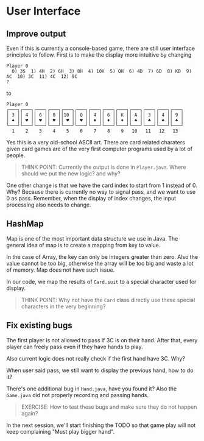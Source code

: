 # User Interface

## Improve output

Even if this is currently a console-based game, there are still user interface
principles to follow. First is to make the display more intuitive by changing

```
Player 0
  0) 3S  1) 4H  2) 6H  3) 8H  4) 10H  5) QH  6) 4D  7) 6D  8) KD  9) AC  10) 3C  11) 4C  12) 9C
? 
```

to

```
Player 0
┌───┐┌───┐┌───┐┌───┐┌───┐┌───┐┌───┐┌───┐┌───┐┌───┐┌───┐┌───┐┌───┐
│ 3 ││ 4 ││ 6 ││ 8 ││10 ││ Q ││ 4 ││ 6 ││ K ││ A ││ 3 ││ 4 ││ 9 │
│ ♠ ││ ♥ ││ ♥ ││ ♥ ││ ♥ ││ ♥ ││ ♦ ││ ♦ ││ ♦ ││ ♣ ││ ♣ ││ ♣ ││ ♣ │
└───┘└───┘└───┘└───┘└───┘└───┘└───┘└───┘└───┘└───┘└───┘└───┘└───┘
  1    2    3    4    5    6    7    8    9   10   11   12   13
```

Yes this is a very old-school ASCII art. There are card related charaters given
card games are of the very first computer programs used by a lot of people.

> THINK POINT: Currently the output is done in `Player.java`. Where should we
put the new logic? and why?

One other change is that we have the card index to start from 1 instead of 0.
Why? Because there is currently no way to signal pass, and we want to use 0
as pass. Remember, when the display of index changes, the input processing also
needs to change.

## HashMap

Map is one of the most important data structure we use in Java. The general
idea of map is to create a mapping from key to value.

In the case of Array, the key can only be integers greater than zero. Also the
value cannot be too big, otherwise the array will be too big and waste a lot of
memory. Map does not have such issue.

In our code, we map the results of `Card.suit` to a special character used for
display.

> THINK POINT: Why not have the `Card` class directly use these special
characters in the very beginning?

## Fix existing bugs

The first player is not allowed to pass if 3C is on their hand. After that,
every player can freely pass even if they have hands to play. 

Also current logic does not really check if the first hand have 3C. Why?

When user said pass, we still want to display the previous hand, how to do it?

There's one additional bug in `Hand.java`, have you found it? Also the
`Game.java` did not properly recording and passing hands.

> EXERCISE: How to test these bugs and make sure they do not happen again?

In the next session, we'll start finishing the TODO so that game play will not
keep complaining "Must play bigger hand".
